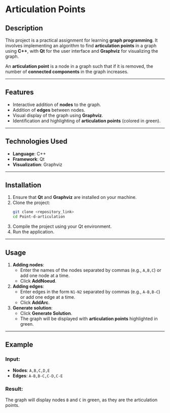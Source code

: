 # Articulation Points

## Description
This project is a practical assignment for learning **graph programming**. It involves implementing an algorithm to find **articulation points** in a graph using **C++**, with **Qt** for the user interface and **Graphviz** for visualizing the graph.

An **articulation point** is a node in a graph such that if it is removed, the number of **connected components** in the graph increases.

---

## Features
- Interactive addition of **nodes** to the graph.
- Addition of **edges** between nodes.
- Visual display of the graph using **Graphviz**.
- Identification and highlighting of **articulation points** (colored in green).

---

## Technologies Used
- **Language**: C++
- **Framework**: Qt
- **Visualization**: Graphviz

---

## Installation
1. Ensure that **Qt** and **Graphviz** are installed on your machine.
2. Clone the project:
   ```bash
   git clone <repository_link>
   cd Point-d-articulation
   ```
3. Compile the project using your Qt environment.
4. Run the application.

---

## Usage
1. **Adding nodes**:
   - Enter the names of the nodes separated by commas (e.g., `A,B,C`) or add one node at a time.
   - Click **AddNoeud**.
2. **Adding edges**:
   - Enter edges in the form `N1-N2` separated by commas (e.g., `A-B,B-C`) or add one edge at a time.
   - Click **AddArc**.
3. **Generate solution**:
   - Click **Generate Solution**.
   - The graph will be displayed with **articulation points** highlighted in green.

---

## Example
### Input:
- **Nodes**: `A,B,C,D,E`
- **Edges**: `A-B,B-C,C-D,C-E`

### Result:
The graph will display nodes `B` and `C` in green, as they are the articulation points.

